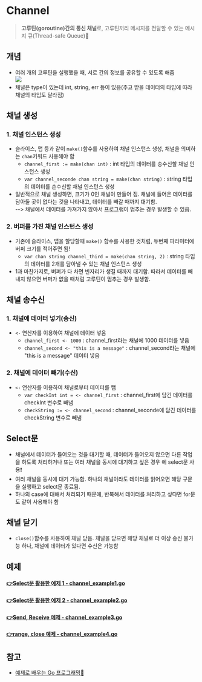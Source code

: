 # Channel
> **고루틴(goroutine)간의 통신 채널**로, 고루틴끼리 메시지를 전달할 수 있는 메시지 큐(Thread-safe Queue)🌟

## 개념
+ 여러 개의 고루틴을 실행했을 때, 서로 간의 정보를 공유할 수 있도록 해줌   
   <img src="https://user-images.githubusercontent.com/72974863/234153214-7de0bbc2-0015-43bd-9e93-421acc039168.png">   
+ 채널은 type이 있는데 int, string, err 등이 있음(주고 받을 데이터의 타입에 따라 채널의 타입도 달라짐)

## 채널 생성
### 1. 채널 인스턴스 생성
+ 슬라이스, 맵 등과 같이 ```make()```함수를 사용하여 채널 인스턴스 생성, 채널을 의미하는 ```chan```키워드 사용해야 함
   + ```channel_first := make(chan int)``` : int 타입의 데이터를 송수신할 채널 인스턴스 생성
   + ```var channel_seconde chan string = make(chan string)``` : string 타입의 데이터를 손수신할 채널 인스턴스 생성   
+ 일반적으로 채널 생성하면, 크기가 0인 채널이 만들어 짐. 채널에 들어온 데이터를 담아둘 곳이 없다는 것을 나타내고, 데이터를 빼갈 때까지 대기함.    
  --> 채널에서 데이터를 가져가지 않아서 프로그램이 멈추는 경우 발생할 수 있음.   
  
### 2. 버퍼를 가진 채널 인스턴스 생성
+ 기존에 슬라이스, 맵을 할당할때 ```make()``` 함수를 사용한 것처럼, 두번째 파라미터에 버퍼 크기를 적어주면 됨!
   + ```var chan string channel_third = make(chan string, 2)``` : string 타입의 데이터를 2개를 담아낼 수 있는 채널 인스턴스 생성   
+ 1과 마찬가지로, 버퍼가 다 차면 빈자리가 생길 때까지 대기함. 따라서 데이터를 빼내지 않으면 버퍼가 없을 때처럼 고루틴이 멈추는 경우 발생함.   


## 채널 송수신
### 1. 채널에 데이터 넣기(송신)
+ ```<-``` 연산자를 이용하여 채널에 데이터 넣음
   + ```channel_first <- 1000``` : channel_first라는 채널에 1000 데이터를 넣음   
   + ```channel_second <- "this is a message"``` : channel_second라는 채널에 "this is a message" 데이터 넣음  


### 2. 채널에 데이터 빼기(수신)
+ ```<-``` 연산자를 이용하여 채널로부터 데이터를 뺌
   + ```var checkInt int = <- channel_first``` : channel_first에 담긴 데이터를 checkInt 변수로 빼냄
   + ```checkString := <- channel_second``` : channel_seconde에 담긴 데이터를 checkString 변수로 빼냄

## Select문
+ 채널에서 데이터가 들어오는 것을 대기할 때, 데이터가 들어오지 않으면 다른 작업을 하도록 처리하거나 또는 여러 채널을 동시에 대기하고 싶은 경우 에 select문 사용❗
+ 여러 채널을 동시에 대기 가능함. 하나의 채널이라도 데이터를 읽어오면 해당 구문을 실행하고 select문 종료됨. 
+ 하나의 case에 대해서 처리되기 때문에, 반복해서 데이터를 처리하고 싶다면 for문도 같이 사용해야 함

## 채널 닫기
+ ```close()```함수를 사용하여 채널 닫음. 채널을 닫으면 해당 채널로 더 이상 송신 불가능 하나, 채널에 데이터가 있다면 수신은 가능함  


   
   
## 예제

#### [👉Select문 활용한 예제 1 - channel_example1.go](https://github.com/sujiny-tech/TIL/blob/main/programming/Golang/Channel/channel_example1.go)
#### [👉Select문 활용한 예제 2 - channel_example2.go](https://github.com/sujiny-tech/TIL/blob/main/programming/Golang/Channel/channel_example2.go)
#### [👉Send, Receive 예제 - channel_example3.go](https://github.com/sujiny-tech/TIL/blob/main/programming/Golang/Channel/channel_example3.go)      
#### [👉range, close 예제 - channel_example4.go](https://github.com/sujiny-tech/TIL/blob/main/programming/Golang/Channel/channel_example4.go)



## 참고
+ [예제로 배우는 Go 프로그래밍💫](http://golang.site/go/article/22-Go-%EC%B1%84%EB%84%90)

